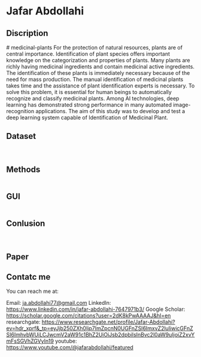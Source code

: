 

# Jafar Abdollahi

<h2> Discription </h2>
# medicinal-plants
For the protection of natural resources, plants are of central importance. Identification of plant species offers important knowledge on the categorization and properties of plants. Many plants are richly having medicinal ingredients and contain medicinal active ingredients. The identification of these plants is immediately necessary because of the need for mass production. The manual identification of medicinal plants takes time and the assistance of plant identification experts is necessary. To solve this problem, it is essential for human beings to automatically recognize and classify medicinal plants. Among AI technologies, deep learning has demonstrated strong performance in many automated image-recognition applications. The aim of this study was to develop and test a deep learning system capable of Identification of Medicinal Plant.



<h2> Dataset </h2>
<img src=" "> 
<img src=" "> 


<h2> Methods </h2>
<img src=" "> 


<h2> GUI </h2>
<img src=" "> 


<h2> Conlusion </h2>
<img src=" "> 
<img src=" "> 
<img src=" "> 
<img src=" "> 


<h2> Paper </h2>

<h2> Contatc me </h2>
You can reach me at:

Email: ja.abdollahi77@gmail.com
LinkedIn: https://www.linkedin.com/in/jafar-abdollahi-7647971b3/
Google Scholar: https://scholar.google.com/citations?user=2dK8kPwAAAAJ&hl=en
researchgate: https://www.researchgate.net/profile/Jafar-Abdollahi?ev=hdr_xprf&_tp=eyJjb250ZXh0Ijp7ImZpcnN0UGFnZSI6ImxvZ2luIiwicGFnZSI6ImhvbWUiLCJwcmV2aW91c1BhZ2UiOiJsb2dpbiIsInBvc2l0aW9uIjoiZ2xvYmFsSGVhZGVyIn19
youtube: https://www.youtube.com/@jafarabdollahi/featured
<img src=" "> 

